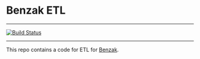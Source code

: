 # Benzak ETL

---

[![Build Status](https://travis-ci.org/tgrx/benzak-etl.svg?branch=master)](https://travis-ci.org/tgrx/benzak-etl)

---

This repo contains a code for ETL for [Benzak](https://benzak.herokuapp.com).
